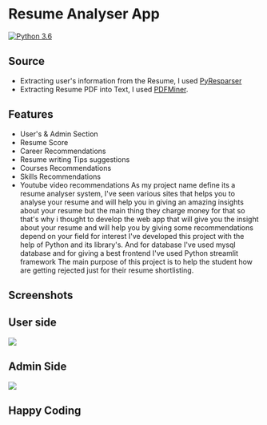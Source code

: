 # Resume Analyser App               
[![Python 3.6](https://img.shields.io/badge/python-3.6-blue.svg)](https://www.python.org/downloads/release/python-360/)   

## Source
- Extracting user's information from the Resume, I used [PyResparser](https://omkarpathak.in/pyresparser/)
- Extracting Resume PDF into Text, I used [PDFMiner](https://pypi.org/project/pdfminer/).

## Features
- User's & Admin Section
- Resume Score
- Career Recommendations
- Resume writing Tips suggestions
- Courses Recommendations
- Skills Recommendations
- Youtube video recommendations
As my project name define its a resume analyser system, I've seen various sites that helps you to analyse your resume and will help you in giving an amazing insights about your resume but the main thing they charge money for that so that's why i thought to develop the web app that will give you the insight about your resume and will help you by giving some recommendations depend on your field for interest
I've developed this project with the help of Python and its library's.
And for database I've used mysql database and for giving a best frontend I've used Python streamlit framework
The main purpose of this project is to help the student how are getting rejected just for their resume shortlisting.

## Screenshots

## User side
<img src="https://github.com/Spidy20/Smart_Resume_Analyser_App/blob/master/sc1.png">

## Admin Side
<img src="https://github.com/Spidy20/Smart_Resume_Analyser_App/blob/master/sc2.png">

## Happy Coding

